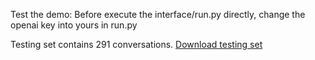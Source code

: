 Test the demo: Before execute the interface/run.py directly, change the openai key into yours in run.py

Testing set contains 291 conversations.
[Download testing set](/https://github.com/zerowst/Chatcoach/blob/main/Testing/dataset/testing.json)








